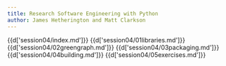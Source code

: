 ```yaml
---
title: Research Software Engineering with Python
author: James Hetherington and Matt Clarkson
---
```


{{d['session04/index.md']}}
{{d['session04/01libraries.md']}}
{{d['session04/02greengraph.md']}}
{{d['session04/03packaging.md']}}
{{d['session04/04building.md']}}
{{d['session04/05exercises.md']}}
